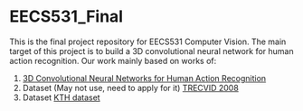# EECS531_Final

This is the final project repository for EECS531 Computer Vision. The main target of this project is to build a 3D convolutional neural network for human action recognition. Our work mainly based on works of:

1. [3D Convolutional Neural Networks for Human Action Recognition](https://ieeexplore.ieee.org/document/6165309/)
2. Dataset (May not use, need to apply for it) [TRECVID 2008](https://www-nlpir.nist.gov/projects/tv2008/tv2008.html)
3. Dataset  [KTH dataset](http://www.nada.kth.se/cvap/actions/)


